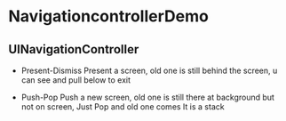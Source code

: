 # NavigationcontrollerDemo

## UINavigationController

* Present-Dismiss
Present a screen, old one is still behind the screen, u can see and pull below to exit

* Push-Pop
Push a new screen, old one is still there at background but not on screen,
Just Pop and old one comes
It is a stack
